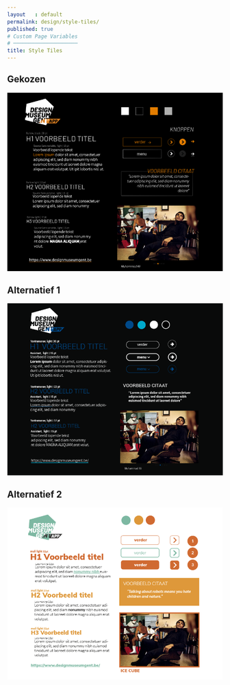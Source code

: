 ```yaml
---
layout   : default
permalink: design/style-tiles/
published: true
# Custom Page Variables
# ─────────────────────
title: Style Tiles
---
```


Gekozen
-------
<img src="../../images/gekozen_style-tile.png" alt="gekozen" class="style-tiles">

Alternatief 1
-------------
<img src="../../images/style_tile-01.png" alt="alternatief1" class="style-tiles">

Alternatief 2
-------------
<img src="../../images/style_tile-02.png" alt="alternatief2" class="style-tiles">